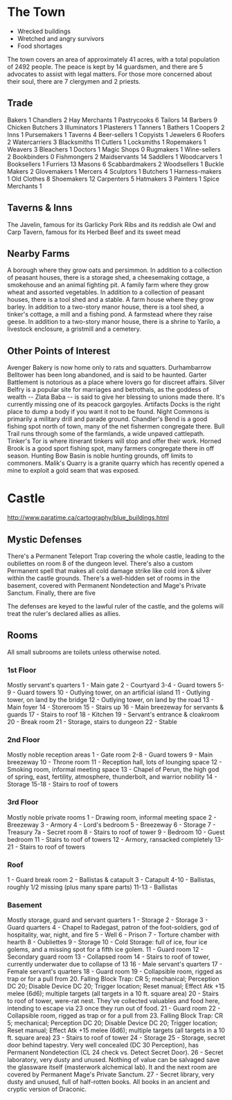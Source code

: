 # The Town
- Wrecked buildings
- Wretched and angry survivors
- Food shortages

The town covers an area of approximately 41 acres, with a total population of 2492 people. The peace is kept by 14 guardsmen, and there are 5 advocates to assist with legal matters. For those more concerned about their soul, there are 7 clergymen and 2 priests.

## Trade
Bakers          1       Chandlers         2     Hay Merchants   1	Pastrycooks	6	Tailors		14
Barbers         9       Chicken Butchers  3     Illuminators    1	Plasterers	1	Tanners		1
Bathers         1       Coopers           2     Inns            1	Pursemakers	1	Taverns		4
Beer-sellers    1       Copyists          1     Jewelers        6	Roofers		2	Watercarriers	3
Blacksmiths     11      Cutlers           1     Locksmiths      1	Ropemakers	1	Weavers		3
Bleachers       1       Doctors           1     Magic Shops     0	Rugmakers	1	Wine-sellers	2
Bookbinders     0       Fishmongers       2     Maidservants	14	Saddlers	1	Woodcarvers	1
Booksellers     1       Furriers         13     Masons		6	Scabbardmakers	2	Woodsellers	1
Buckle Makers   2       Glovemakers       1     Mercers		4	Sculptors	1
Butchers        1       Harness-makers    1     Old Clothes	8	Shoemakers	12
Carpenters      5       Hatmakers         3     Painters	1	Spice Merchants	1

## Taverns & Inns
The Javelin, famous for its Garlicky Pork Ribs and its reddish ale
Owl and Carp Tavern, famous for its Herbed Beef and its sweet mead

## Nearby Farms
A borough where they grow oats and persimmon. In addition to a collection of peasant houses, there is a storage shed, a cheesemaking cottage, a smokehouse and an animal fighting pit.
A family farm where they grow wheat and assorted vegetables. In addition to a collection of peasant houses, there is a tool shed and a stable.
A farm house where they grow barley. In addition to a two-story manor house, there is a tool shed, a tinker's cottage, a mill and a fishing pond.
A farmstead where they raise geese. In addition to a two-story manor house, there is a shrine to Yarilo, a livestock enclosure, a gristmill and a cemetery.

## Other Points of Interest
Avenger Bakery is now home only to rats and squatters.
Durhambarrow Belltower has been long abandoned, and is said to be haunted.
Garter Battlement is notorious as a place where lovers go for discreet affairs.
Silver Belfry is a popular site for marriages and betrothals, as the goddess of wealth -- Zlata Baba -- is said to give her blessing to unions made there. It's currently missing one of its peacock gargoyles.
Artifacts Docks is the right place to dump a body if you want it not to be found.
Night Commons is primarily a military drill and parade ground.
Chandler's Bend is a good fishing spot north of town, many of the net fishermen congregate there.
Bull Trail runs through some of the farmlands, a wide unpaved cattlepath.
Tinker's Tor is where itinerant tinkers will stop and offer their work.
Horned Brook is a good sport fishing spot, many farmers congregate there in off season.
Hunting Bow Basin is noble hunting grounds, off limits to commoners.
Malik's Quarry is a granite quarry which has recently opened a mine to exploit a gold seam that was exposed.






# Castle
http://www.paratime.ca/cartography/blue_buildings.html

## Mystic Defenses
There's a Permanent Teleport Trap covering the whole castle, leading to the oubliettes on room 8 of the dungeon level. There's also a custom Permanent spell that makes all cold damage strike like cold iron & silver within the castle grounds. There's a well-hidden set of rooms in the basement, covered with Permanent Nondetection and Mage's Private Sanctum. Finally, there are five 

The defenses are keyed to the lawful ruler of the castle, and the golems will treat the ruler's declared allies as allies.

## Rooms
All small subrooms are toilets unless otherwise noted.

### 1st Floor
Mostly servant's quarters
1 - Main gate
2 - Courtyard
3-4 - Guard towers
5-9 - Guard towers
10 - Outlying tower, on an artificial island
11 - Outlying tower, on land by the bridge
12 - Outlying tower, on land by the road
13 - Main foyer
14 - Storeroom
15 - Stairs up
16 - Main breezeway for servants & guards
17 - Stairs to roof
18 - Kitchen
19 - Servant's entrance & cloakroom
20 - Break room
21 - Storage, stairs to dungeon
22 - Stable

### 2nd Floor
Mostly noble reception areas
1 - Gate room
2-8 - Guard towers
9 - Main breezeway
10 - Throne room
11 - Reception hall, lots of lounging space
12 - Smoking room, informal meeting space
13 - Chapel of Perun, the high god of spring, east, fertility, atmosphere, thunderbolt, and warrior nobility
14 - Storage
15-18 - Stairs to roof of towers

### 3rd Floor
Mostly noble private rooms
1 - Drawing room, informal meeting space
2 - Breezeway
3 - Armory
4 - Lord's bedroom
5 - Breezeway
6 - Storage
7 - Treasury
7a - Secret room
8 - Stairs to roof of tower
9 - Bedroom
10 - Guest bedroom
11 - Stairs to roof of towers
12 - Armory, ransacked completely
13-21 - Stairs to roof of towers

### Roof
1 - Guard break room
2 - Ballistas & catapult
3 - Catapult
4-10 - Ballistas, roughly 1/2 missing (plus many spare parts)
11-13 - Ballistas

### Basement
Mostly storage, guard and servant quarters
1 - Storage
2 - Storage
3 - Guard quarters
4 - Chapel to Radegast, patron of the foot-soldiers, god of hospitality, war, night, and fire
5 - Well
6 - Prison
7 - Torture chamber with hearth
8 - Oubliettes
9 - Storage
10 - Cold Storage: full of ice, four ice golems, and a missing spot for a fifth ice golem.
11 - Guard room
12 - Secondary guard room
13 - Collapsed room
14 - Stairs to roof of tower, currently underwater due to collapse of 13
16 - Male servant's quarters
17 - Female servant's quarters
18 - Guard room
19 - Collapsible room, rigged as trap or for a pull from 20. Falling Block Trap: CR 5; mechanical; Perception DC 20; Disable Device DC 20; Trigger location; Reset manual; Effect Atk +15 melee (6d6); multiple targets (all targets in a 10 ft. square area)
20 - Stairs to roof of tower, were-rat nest. They've collected valuables and food here, intending to escape via 23 once they run out of food.
21 - Guard room
22 - Collapsible room, rigged as trap or for a pull from 23. Falling Block Trap: CR 5; mechanical; Perception DC 20; Disable Device DC 20; Trigger location; Reset manual; Effect Atk +15 melee (6d6); multiple targets (all targets in a 10 ft. square area)
23 - Stairs to roof of tower
24 - Storage
25 - Storage, secret door behind tapestry. Very well concealed (DC 30 Perception), has Permanent Nondetection (CL 24 check vs. Detect Secret Door).
26 - Secret laboratory, very dusty and unused. Nothing of value can be salvaged save the glassware itself (masterwork alchemical lab). It and the next room are covered by Permanent Mage's Private Sanctum.
27 - Secret library, very dusty and unused, full of half-rotten books. All books in an ancient and cryptic version of Draconic.

